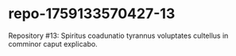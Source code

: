 # repo-1759133570427-13
Repository #13: Spiritus coadunatio tyrannus voluptates cultellus in comminor caput explicabo.
